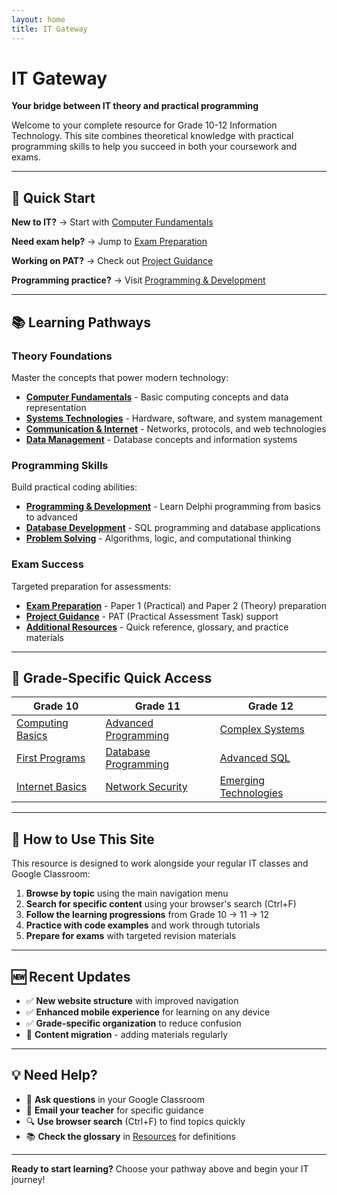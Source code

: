 ```yaml
---
layout: home
title: IT Gateway
---
```


# IT Gateway

**Your bridge between IT theory and practical programming**

Welcome to your complete resource for Grade 10-12 Information Technology. This site combines theoretical knowledge with practical programming skills to help you succeed in both your coursework and exams.

---

## 🚀 Quick Start

**New to IT?** → Start with [Computer Fundamentals](./fundamentals)

**Need exam help?** → Jump to [Exam Preparation](./exam-prep)

**Working on PAT?** → Check out [Project Guidance](./projects)

**Programming practice?** → Visit [Programming & Development](./programming)

---

## 📚 Learning Pathways

### Theory Foundations
Master the concepts that power modern technology:

- **[Computer Fundamentals](./fundamentals)** - Basic computing concepts and data representation
- **[Systems Technologies](./systems)** - Hardware, software, and system management  
- **[Communication & Internet](./networks)** - Networks, protocols, and web technologies
- **[Data Management](./data)** - Database concepts and information systems

### Programming Skills  
Build practical coding abilities:

- **[Programming & Development](./programming)** - Learn Delphi programming from basics to advanced
- **[Database Development](./database-dev)** - SQL programming and database applications
- **[Problem Solving](./problem-solving)** - Algorithms, logic, and computational thinking

### Exam Success
Targeted preparation for assessments:

- **[Exam Preparation](./exam-prep)** - Paper 1 (Practical) and Paper 2 (Theory) preparation
- **[Project Guidance](./projects)** - PAT (Practical Assessment Task) support
- **[Additional Resources](./resources)** - Quick reference, glossary, and practice materials

---

## 🎯 Grade-Specific Quick Access

| **Grade 10** | **Grade 11** | **Grade 12** |
|---------------|---------------|---------------|
| [Computing Basics](./fundamentals/grade10) | [Advanced Programming](./programming/grade11) | [Complex Systems](./systems) |
| [First Programs](./programming/grade10) | [Database Programming](./database-dev/grade11) | [Advanced SQL](./database-dev/grade12) |
| [Internet Basics](./networks/grade10) | [Network Security](./networks/grade11) | [Emerging Technologies](./systems/emerging) |

---

## 📖 How to Use This Site

This resource is designed to work alongside your regular IT classes and Google Classroom:

1. **Browse by topic** using the main navigation menu
2. **Search for specific content** using your browser's search (Ctrl+F)
3. **Follow the learning progressions** from Grade 10 → 11 → 12
4. **Practice with code examples** and work through tutorials
5. **Prepare for exams** with targeted revision materials

---

## 🆕 Recent Updates

- ✅ **New website structure** with improved navigation
- ✅ **Enhanced mobile experience** for learning on any device
- ✅ **Grade-specific organization** to reduce confusion
- 🔄 **Content migration** - adding materials regularly

---

## 💡 Need Help?

- 💬 **Ask questions** in your Google Classroom
- 📧 **Email your teacher** for specific guidance  
- 🔍 **Use browser search** (Ctrl+F) to find topics quickly
- 📚 **Check the glossary** in [Resources](./resources) for definitions

---

**Ready to start learning?** Choose your pathway above and begin your IT journey!